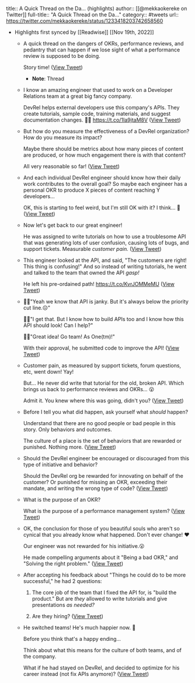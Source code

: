 title:: A Quick Thread on the Da... (highlights)
author:: [[@mekkaokereke on Twitter]]
full-title:: "A Quick Thread on the Da..."
category:: #tweets
url:: https://twitter.com/mekkaokereke/status/1233418203742658560

- Highlights first synced by [[Readwise]] [[Nov 19th, 2022]]
	- A quick thread on the dangers of OKRs, performance reviews, and pedantry that can happen if we lose sight of what a performance review is supposed to be doing.
	  
	  Story time! ([View Tweet](https://twitter.com/mekkaokereke/status/1233418203742658560))
		- **Note**: Thread
	- I know an amazing engineer that used to work on a Developer Relations team at a great big fancy company.
	  
	  DevRel helps external developers use this company's APIs. They create tutorials, sample code, training materials, and suggest documentation changes. 👍🏿 https://t.co/1Ia9jtaM8V ([View Tweet](https://twitter.com/mekkaokereke/status/1233418966044794880))
	- But how do you measure the effectiveness of a DevRel organization? How do you measure its impact?
	  
	  Maybe there should be metrics about how many pieces of content are produced, or how much engagement there is with that content?
	  
	  All very reasonable so far! ([View Tweet](https://twitter.com/mekkaokereke/status/1233419610558365701))
	- And each individual DevRel engineer should know how their daily work contributes to the overall goal? So maybe each engineer has a personal OKR to produce X pieces of content reaching Y developers... 
	  
	  OK, this is starting to feel weird, but I'm still OK with it? I think... 🤔 ([View Tweet](https://twitter.com/mekkaokereke/status/1233420106882928640))
	- Now let's get back to our great engineer!
	  
	  He was assigned to write tutorials on how to use a troublesome API that was generating lots of user confusion, causing lots of bugs, and support tickets. Measurable *customer pain.* ([View Tweet](https://twitter.com/mekkaokereke/status/1233420583821398018))
	- This engineer looked at the API, and said, "The customers are right! This thing is confusing!" And so instead of writing tutorials, he went and talked to the team that owned the API *gasp!*
	  
	  He left his pre-ordained path! https://t.co/KvrJOMMeMU ([View Tweet](https://twitter.com/mekkaokereke/status/1233421524788367361))
	- 👩🏻"Yeah we know that API is janky. But it's always below the priority cut line.☹️"
	  
	  👨🏼"I get that. But I know how to build APIs too and I know how this API should look! Can I help?"
	  
	  👩🏻"Great idea! Go team! As One(tm)!"
	  
	  With their approval, he submitted code to improve the API! ([View Tweet](https://twitter.com/mekkaokereke/status/1233425479652110336))
	- Customer pain, as measured by support tickets, forum questions, etc, went down! Yay!
	  
	  But... He never did write that tutorial for the old, broken API. Which brings us back to performance reviews and OKRs... 😮
	  
	  Admit it. You knew where this was going, didn't you? ([View Tweet](https://twitter.com/mekkaokereke/status/1233425974001201152))
	- Before I tell you what did happen, ask yourself what *should* happen?
	  
	  Understand that there are no good people or bad people in this story. Only behaviors and outcomes.
	  
	  The culture of a place is the set of behaviors that are rewarded or punished. Nothing more. ([View Tweet](https://twitter.com/mekkaokereke/status/1233426605545902080))
	- Should the DevRel engineer be encouraged or discouraged from this type of initiative and behavior?
	  
	  Should the DevRel org be rewarded for innovating on behalf of the customer? Or punished for missing an OKR, exceeding their mandate, and writing the wrong type of code? ([View Tweet](https://twitter.com/mekkaokereke/status/1233427034283495426))
	- What is the purpose of an OKR?
	  
	  What is the purpose of a performance management system? ([View Tweet](https://twitter.com/mekkaokereke/status/1233427196829560833))
	- OK, the conclusion for those of you beautiful souls who aren't so cynical that you already know what happened. Don't ever change! ♥️
	  
	  Our engineer was not rewarded for his initiative.😮
	  
	  He made compelling arguments about it "Being a bad OKR," and "Solving the right problem." ([View Tweet](https://twitter.com/mekkaokereke/status/1233556376577662976))
	- After accepting his feedback about "Things he could do to be more successful," he had 2 questions:
	  
	  1. The core job of the team that I fixed the API for, is "build the product." But are *they* allowed to write tutorials and give presentations *as needed?*
	  
	  2. Are they hiring? ([View Tweet](https://twitter.com/mekkaokereke/status/1233558236961206273))
	- He switched teams! He's much happier now. 🤗
	  
	  Before you think that's a happy ending...
	  
	  Think about what this means for the culture of both teams, and of the company.
	  
	  What if he had stayed on DevRel, and decided to optimize for his career instead (not fix APIs anymore)? ([View Tweet](https://twitter.com/mekkaokereke/status/1233559941425680384))